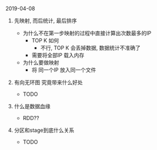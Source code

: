 2019-04-08
1. 先映射, 而后统计, 最后排序
    - 为什么不在第一步映射的过程中直接计算出次数最多的IP
        - TOP K 如何
            - 不行, TOP K 会丢掉数据, 数据统计不准确了
        - 需要将全部IP 载入内存
    - 为什么要做映射
        - 将 同一个IP 放入同一个文件

2. 有向无环图 究竟带来什么好处
    - TODO
    
3. 什么是数据血缘
    - RDD??
4. 分区和stage到底什么关系
    - TODO
